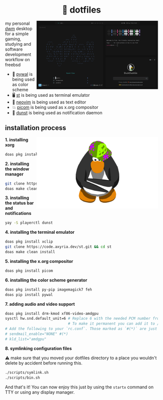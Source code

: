 <div align="center">
    <h1>🌸 dotfiles</h1>
</div>

<img src="gallery/current.png" align="right" width="400" />

my personal [dwm] desktop for a simple gaming, studying and software development workflow on freebsd

- 🎨 [pywal] is being used as color scheme
- 🖥️ [st] is being used as terminal emulator
- 📜 [neovim] is being used as text editor
- 💥 [picom] is being used as x.org compositor
- 🔔 [dunst] is being used as notification daemon

[dwm]: https://code.syntax.lol/dwm
[st]: https://code.syntax.lol/st
[pywal]: https://github.com/dylanaraps/pywal
[neovim]: https://github.com/neovim/neovim
[picom]: https://github.com/dccsilag/picom
[dunst]: https://github.com/dunst-project/dunst

## installation process

<img src="assets/club-penguin-dancing.gif" align="right" width="400" />

**1. installing xorg**

```bash
doas pkg install xorg xrdb
```

**2. installing the window manager**

```bash
git clone https://code.axyria.dev/dwm.git && cd dwm
doas make clean install
```

**3. installing the status bar and notifications**

```bash
yay -S playerctl dunst
```

**4. installing the terminal emulator**

```bash
doas pkg install xclip
git clone https://code.axyria.dev/st.git && cd st
doas make clean install
```

**5. installing the x.org compositor**

```bash
doas pkg install picom
```

**6. installing the color scheme generator**

```bash
doas pkg install py-pip imagemagick7 feh
doas pip install pywal
```

**7. adding audio and video support**

```bash
doas pkg install drm-kmod xf86-video-amdgpu
sysctl hw.snd.default_unit=6 # Replace 6 with the needed PCM number from `cat /dev/sndstat
                             # To make it permanent you can add it to /etc/sysctl.conf
# Add the following to your `rc.conf`. Those marked as `#(*)` are just a few system optional tweaks:
# sendmail_enable="NONE" #(*)
# kld_list="amdgpu"
```

**8. symlinking configuration files**

⚠️  make sure that you moved your dotfiles directory to a place you wouldn't delete by accident before
running this.

```bash
./scripts/symlink.sh
./scripts/bin.sh
```

And that's it! You can now enjoy this just by using the `startx` command on TTY or using any display
manager.

